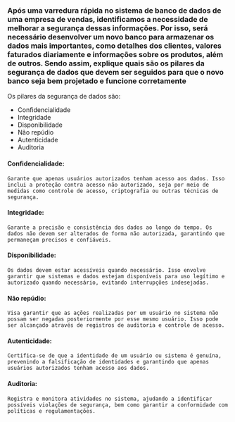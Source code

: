 ### Após uma varredura rápida no sistema de banco de dados de uma empresa de vendas, identificamos a necessidade de melhorar a segurança dessas informações. Por isso, será necessário desenvolver um novo banco para armazenar os dados mais importantes, como detalhes dos clientes, valores faturados diariamente e informações sobre os produtos, além de outros. Sendo assim, explique quais são os pilares da segurança de dados que devem ser seguidos para que o novo banco seja bem projetado e funcione corretamente


Os pilares da segurança de dados são:

 - Confidencialidade
 - Integridade
 - Disponibilidade
 - Não repúdio
 - Autenticidade
 - Auditoria

#### Confidencialidade:
    Garante que apenas usuários autorizados tenham acesso aos dados. Isso inclui a proteção contra acesso não autorizado, seja por meio de medidas como controle de acesso, criptografia ou outras técnicas de segurança.

#### Integridade: 
    Garante a precisão e consistência dos dados ao longo do tempo. Os dados não devem ser alterados de forma não autorizada, garantindo que permaneçam precisos e confiáveis.

#### Disponibilidade: 
    Os dados devem estar acessíveis quando necessário. Isso envolve garantir que sistemas e dados estejam disponíveis para uso legítimo e autorizado quando necessário, evitando interrupções indesejadas.

#### Não repúdio: 
    Visa garantir que as ações realizadas por um usuário no sistema não possam ser negadas posteriormente por esse mesmo usuário. Isso pode ser alcançado através de registros de auditoria e controle de acesso.

#### Autenticidade: 
    Certifica-se de que a identidade de um usuário ou sistema é genuína, prevenindo a falsificação de identidades e garantindo que apenas usuários autorizados tenham acesso aos dados.

#### Auditoria: 
    Registra e monitora atividades no sistema, ajudando a identificar possíveis violações de segurança, bem como garantir a conformidade com políticas e regulamentações.